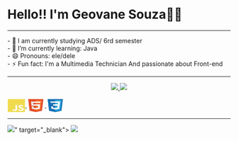 ### <h1>Hello!! I'm Geovane Souza🖖🏽</h1>

<hr></hr>
- 🔭 I am currently studying ADS/ 6rd semester<br>
- 🌱 I’m currently learning: Java<br>
- 😄 Pronouns: ele/dele<br>
- ⚡ Fun fact: I'm a Multimedia Technician And passionate about Front-end
<hr></hr>
<div align="center">
  <a href="https://github.com/geovaneSC">
  <img height="180em" src="https://github-readme-stats.vercel.app/api?username=geovaneSC&show_icons=true&theme=tokyonight&include_all_commits=true&count_private=true"/>
  <img height="180em" src="https://github-readme-stats.vercel.app/api/top-langs/?username=geovaneSC&layout=compact&langs_count=7&theme=tokyonight"/>
</div>

<div style="display: inline_block"><br>
  <img align="center" alt="Rafa-Js" height="30" width="40" src="https://raw.githubusercontent.com/devicons/devicon/master/icons/javascript/javascript-plain.svg">
  <img align="center" alt="Rafa-HTML" height="30" width="40" src="https://raw.githubusercontent.com/devicons/devicon/master/icons/html5/html5-original.svg">
  <img align="center" alt="Rafa-CSS" height="30" width="40" src="https://raw.githubusercontent.com/devicons/devicon/master/icons/css3/css3-original.svg">
</div>

  <hr></hr>
 
 <div>
  <a href = "sousageovane653@gmail.com"><img src="https://img.shields.io/badge/-Gmail-%23333?style=for-the-badge&logo=gmail&logoColor=white" target="_blank"></a>" target="_blank"></a>
  <a href="www.linkedin.com/in/geovane-souza-a8bb26221" target="_blank"><img src="https://img.shields.io/badge/-LinkedIn-%230077B5?style=for-the-badge&logo=linkedin&logoColor=white" target="_blank"></a> 
  
  </div>
